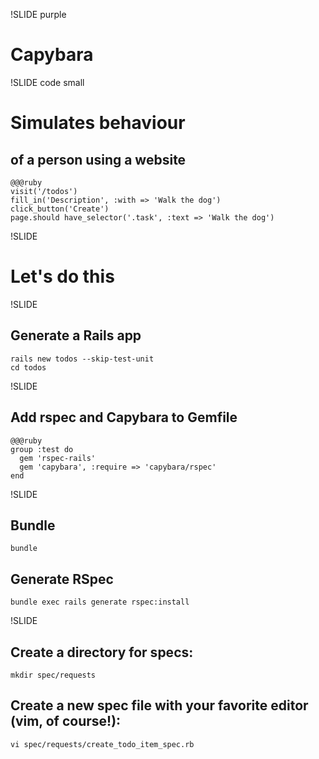 !SLIDE purple

# Capybara

!SLIDE code small

# Simulates behaviour
## of a person using a website

    @@@ruby
    visit('/todos')
    fill_in('Description', :with => 'Walk the dog')
    click_button('Create')
    page.should have_selector('.task', :text => 'Walk the dog')

!SLIDE

# Let's do this

!SLIDE

## Generate a Rails app

    rails new todos --skip-test-unit
    cd todos

!SLIDE

## Add rspec and Capybara to Gemfile

    @@@ruby
    group :test do
      gem 'rspec-rails'
      gem 'capybara', :require => 'capybara/rspec'
    end

!SLIDE

## Bundle

    bundle

## Generate RSpec

    bundle exec rails generate rspec:install

!SLIDE

## Create a directory for specs:

    mkdir spec/requests

## Create a new spec file with your favorite editor (vim, of course!):

    vi spec/requests/create_todo_item_spec.rb
